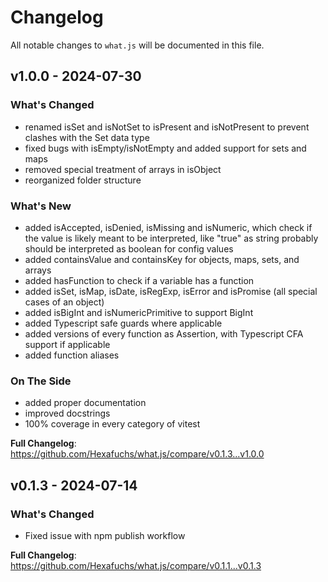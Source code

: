 # Changelog

All notable changes to `what.js` will be documented in this file.

## v1.0.0 - 2024-07-30

### What's Changed

- renamed isSet and isNotSet to isPresent and isNotPresent to prevent clashes with the Set data type
- fixed bugs with isEmpty/isNotEmpty and added support for sets and maps
- removed special treatment of arrays in isObject
- reorganized folder structure

### What's New

- added isAccepted, isDenied, isMissing and isNumeric, which check if the value is likely meant to be interpreted, like "true" as string probably should be interpreted as boolean for config values
- added containsValue and containsKey for objects, maps, sets, and arrays
- added hasFunction to check if a variable has a function
- added isSet, isMap, isDate, isRegExp, isError and isPromise (all special cases of an object)
- added isBigInt and isNumericPrimitive to support BigInt
- added Typescript safe guards where applicable
- added versions of every function as Assertion, with Typescript CFA support if applicable
- added function aliases

### On The Side

- added proper documentation
- improved docstrings
- 100% coverage in every category of vitest

**Full Changelog**: https://github.com/Hexafuchs/what.js/compare/v0.1.3...v1.0.0

## v0.1.3 - 2024-07-14

### What's Changed

- Fixed issue with npm publish workflow

**Full Changelog**: https://github.com/Hexafuchs/what.js/compare/v0.1.1...v0.1.3
